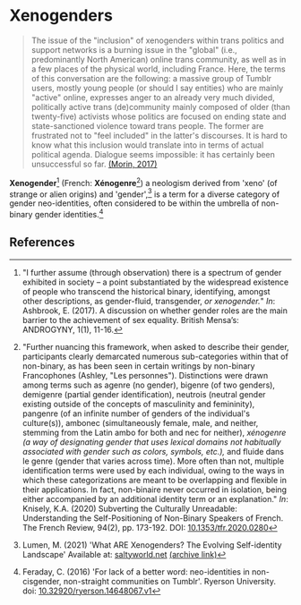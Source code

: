 # Xenogenders
> The issue of the "inclusion" of xenogenders within trans politics and support networks is a burning issue in the "global" (i.e., predominantly North American) online trans community, as well as in a few places of the physical world, including France. Here, the terms of this conversation are the following: a massive group of Tumblr users, mostly young people (or should I say entities) who are mainly "active" online, expresses anger to an already very much divided, politically active trans (de)community mainly composed of older (than twenty-five) activists whose politics are focused on ending state and state-sanctioned violence toward trans people. The former are frustrated not to "feel included" in the latter's discourses. It is hard to know what this inclusion would translate into in terms of actual political agenda. Dialogue seems impossible: it has certainly been unsuccessful so far. [(Morin, 2017)](#References)

**Xenogender**[^note1] (French: **Xénogenre**[^note2])  a neologism derived from 'xeno' (of strange or alien origins) and 'gender',[^note3]  is a term for a diverse category of gender neo-identities, often considered to be within the umbrella of non-binary gender identities.[^note4]

## References
[^note1]: "I further assume (through observation) there is a spectrum of gender exhibited in society – a point substantiated by the widespread existence of people who transcend the historical binary, identifying, amongst other descriptions, as gender-fluid, transgender, *or xenogender.*" *In*: Ashbrook, E. (2017). A discussion on whether gender roles are the main barrier to the achievement of sex equality. British Mensa’s: ANDROGYNY, 1(1), 11-16.
[^note2]: "Further nuancing this framework, when asked to describe their gender, participants clearly demarcated numerous sub-categories within that of non-binary, as has been seen in certain writings by non-binary Francophones (Ashley, "Les personnes"). Distinctions were drawn among terms such as agenre (no gender), bigenre (of two genders), demigenre (partial gender identification), neutrois (neutral gender existing outside of the concepts of masculinity and femininity), pangenre (of an infinite number of genders of the individual's culture(s)), ambonec (simultaneously female, male, and neither, stemming from the Latin ambo for both and nec for neither), *xénogenre (a way of designating gender that uses lexical domains not habitually associated with gender such as colors, symbols, etc.),* and fluide dans le genre (gender that varies across time). More often than not, multiple identification terms were used by each individual, owing to the ways in which these categorizations are meant to be overlapping and flexible in their applications. In fact, non-binaire never occurred in isolation, being either accompanied by an additional identity term or an explanation." *In*: Knisely, K.A. (2020) Subverting the Culturally Unreadable: Understanding the Self-Positioning of Non-Binary Speakers of French. The French Review, 94(2), pp. 173-192. DOI: [10.1353/tfr.2020.0280](https://muse.jhu.edu/article/782760)
[^note3]: Lumen, M. (2021) 'What ARE Xenogenders? The Evolving Self-identity Landscape' Available at: [saltyworld.net](https://saltyworld.net/what-are-xenogenders-the-evolving-self-identity-landscape/) [(archive link)](https://web.archive.org/web/20211215161145/https://saltyworld.net/what-are-xenogenders-the-evolving-self-identity-landscape/)
[^note4]: Feraday, C. (2016) 'For lack of a better word: neo-identities in non-cisgender, non-straight communities on Tumblr'. Ryerson University. doi: [10.32920/ryerson.14648067.v1](https://rshare.library.ryerson.ca/articles/thesis/For_lack_of_a_better_word_neo-identities_in_non-cisgender_non-straight_communities_on_Tumblr/14648067/1)
